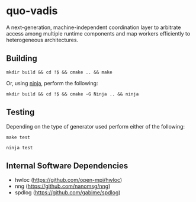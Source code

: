 # quo-vadis

A next-generation, machine-independent coordination layer to arbitrate access
among multiple runtime components and map workers efficiently to heterogeneous
architectures.

## Building
```shell
mkdir build && cd !$ && cmake .. && make
```
Or, using [ninja](https://ninja-build.org/), perform the following:
```shell
mkdir build && cd !$ && cmake -G Ninja .. && ninja
```

## Testing
Depending on the type of generator used perform either of the following:
```shell
make test
```

```shell
ninja test
```

## Internal Software Dependencies
* hwloc (https://github.com/open-mpi/hwloc)
* nng (https://github.com/nanomsg/nng)
* spdlog (https://github.com/gabime/spdlog)
